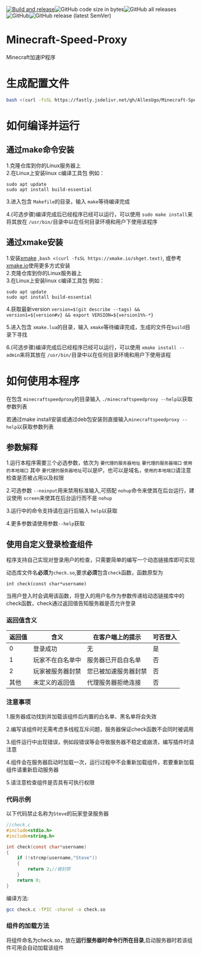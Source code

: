 [![Build and release](https://github.com/AllesUgo/Minecraft-Speed-Proxy/actions/workflows/release.yaml/badge.svg)](https://github.com/AllesUgo/Minecraft-Speed-Proxy/actions/workflows/release.yaml)![GitHub code size in bytes](https://img.shields.io/github/languages/code-size/AllesUgo/Minecraft-Speed-Proxy)![GitHub all releases](https://img.shields.io/github/downloads/AllesUgo/Minecraft-Speed-Proxy/total)![GitHub](https://img.shields.io/github/license/AllesUgo/Minecraft-Speed-Proxy)![GitHub release (latest SemVer)](https://img.shields.io/github/v/release/AllesUgo/Minecraft-Speed-Proxy)
# Minecraft-Speed-Proxy

Minecraft加速IP程序

# 生成配置文件

```bash
bash <(curl -fsSL https://fastly.jsdelivr.net/gh/AllesUgo/Minecraft-Speed-Proxy@master/scripts/config.sh )
```

# 如何编译并运行
## 通过make命令安装
1.克隆仓库到你的Linux服务器上  
2.在Linux上安装linux c编译工具包
    例如：
    
    sudo apt update
    sudo apt install build-essential
3.进入包含 `Makefile`的目录，输入 `make`等待编译完成


4.(可选步骤)编译完成后已经程序已经可以运行，可以使用 `sudo make install`来将其放在 `/usr/bin/`目录中以在任何目录环境和用户下使用该程序
## 通过xmake安装
1.安装[xmake](https://github.com/xmake-io/xmake) ,`bash <(curl -fsSL https://xmake.io/shget.text)`, 或参考[xmake.io](https://xmake.io)使用更多方式安装  
2.克隆仓库到你的Linux服务器上  
3.在Linux上安装linux c编译工具包
    例如：
    
    sudo apt update
    sudo apt install build-essential

4.获取最新version `version=$(git describe --tags) && version1=${version#v} && export VERSION=${version1%%-*}`

5.进入包含 `xmake.lua`的目录，输入 `xmake`等待编译完成，生成的文件在`build`目录下寻找

6.(可选步骤)编译完成后已经程序已经可以运行，可以使用 `xmake install --admin`来将其放在 `/usr/bin/`目录中以在任何目录环境和用户下使用该程



# 如何使用本程序

在包含 `minecraftspeedproxy`的目录输入 `./minecraftspeedproxy --help`以获取参数列表

若通过make install安装或通过deb包安装则直接输入`minecraftspeedproxy --help`以获取参数列表

## 参数解释

1.运行本程序需要三个必选参数，依次为 `要代理的服务器地址` `要代理的服务器端口` `使用的本地端口`
其中 `要代理的服务器地址`可以是IP，也可以是域名，`使用的本地端口`请注意检查是否被占用以及权限

2.可选参数 `--noinput`用来禁用标准输入,可搭配 `nohup`命令来使其在后台运行，建议使用 `screen`来使其在后台运行而不是 `nohup`

3.运行中的命令支持请在运行后输入 `help`以获取

4.更多参数请使用参数`--help`获取

## 使用自定义登录检查组件
程序支持自己实现对登录用户的检查，只需要简单的编写一个动态链接库即可实现

动态库文件名**必须**为`check.so`,要求**必须**包含`check`函数，函数原型为

`int check(const char*username)`

当用户登入时会调用该函数，将登入的用户名作为参数传递给动态链接库中的check函数，check通过返回值告知服务器是否允许登录
### 返回值含义
|返回值|含义|在客户端上的提示|可否登入|
|------|---|---------------|-------|
|0|登录成功|无|是|
|1|玩家不在白名单中|服务器已开启白名单|否|
|2|玩家被服务器封禁|您已被加速服务器封禁|否|
|其他|未定义的返回值|代理服务器拒绝连接|否|

### 注意事项
1.服务器成功找到并加载该组件后内置的白名单、黑名单将会失效

2.编写该组件时无需考虑多线程互斥问题，服务器保证check函数不会同时被调用

3.组件运行中出现错误，例如段错误等会导致服务器不稳定或崩溃，编写插件时请注意

4.组件会在服务器启动时加载一次，运行过程中不会重新加载组件，若要重新加载组件请重新启动服务器

5.请注意检查组件是否具有可执行权限
### 代码示例
以下代码禁止名称为`Steve`的玩家登录服务器

```c
//check.c
#include<stdio.h>
#include<string.h>

int check(const char*username)
{
    if (!strcmp(username,"Steve"))
    {
        return 2;//被封禁
    }
    return 0;
}
```
编译方法:
```bash
gcc check.c -fPIC -shared -o check.so
```
### 组件的加载方法
将组件命名为check.so，放在**运行服务器时命令行所在目录**,启动服务器时若该组件可用会自动加载该组件
